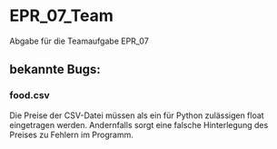 # EPR_07_Team
Abgabe für die Teamaufgabe EPR_07

## bekannte Bugs:
### food.csv
Die Preise der CSV-Datei müssen als ein für Python zulässigen float eingetragen werden. 
Andernfalls sorgt eine falsche Hinterlegung des Preises zu Fehlern im Programm.

